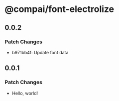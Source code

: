 # @compai/font-electrolize

## 0.0.2

### Patch Changes

- b971bb4f: Update font data

## 0.0.1

### Patch Changes

- Hello, world!
